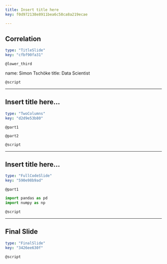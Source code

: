 ```yaml
---
title: Insert title here
key: f0d972138e8911bea6c58ca8a219ecae

---
```

## Correlation

```yaml
type: "TitleSlide"
key: "cfbf90fa31"
```

`@lower_third`

name: Simon Tschöke
title: Data Scientist


`@script`



---
## Insert title here...

```yaml
type: "TwoColumns"
key: "d2d9e53b80"
```

`@part1`



`@part2`



`@script`



---
## Insert title here...

```yaml
type: "FullCodeSlide"
key: "590e98b9ad"
```

`@part1`
```python
import pandas as pd
import numpy as np
```


`@script`



---
## Final Slide

```yaml
type: "FinalSlide"
key: "3426ee630f"
```

`@script`


